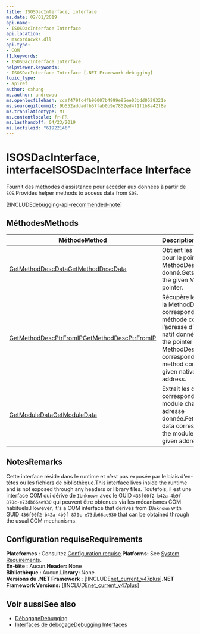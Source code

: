 ```yaml
---
title: ISOSDacInterface, interface
ms.date: 02/01/2019
api.name:
- ISOSDacInterface Interface
api.location:
- mscordacwks.dll
api.type:
- COM
f1.keywords:
- ISOSDacInterface Interface
helpviewer.keywords:
- ISOSDacInterface Interface [.NET Framework debugging]
topic_type:
- apiref
author: cshung
ms.author: andrewau
ms.openlocfilehash: ccaf479fc4fb90007b4999e95ee03bdd0529321e
ms.sourcegitcommit: 9b552addadfb57fab0b9e7852ed4f1f1b8a42f8e
ms.translationtype: MT
ms.contentlocale: fr-FR
ms.lasthandoff: 04/23/2019
ms.locfileid: "61922146"
---
```

# <a name="isosdacinterface-interface"></a><span data-ttu-id="e4131-102">ISOSDacInterface, interface</span><span class="sxs-lookup"><span data-stu-id="e4131-102">ISOSDacInterface Interface</span></span>

<span data-ttu-id="e4131-103">Fournit des méthodes d’assistance pour accéder aux données à partir de `SOS`.</span><span class="sxs-lookup"><span data-stu-id="e4131-103">Provides helper methods to access data from `SOS`.</span></span>

[!INCLUDE[debugging-api-recommended-note](../../../../includes/debugging-api-recommended-note.md)]

## <a name="methods"></a><span data-ttu-id="e4131-104">Méthodes</span><span class="sxs-lookup"><span data-stu-id="e4131-104">Methods</span></span>

| <span data-ttu-id="e4131-105">Méthode</span><span class="sxs-lookup"><span data-stu-id="e4131-105">Method</span></span>                                                                                                               | <span data-ttu-id="e4131-106">Description</span><span class="sxs-lookup"><span data-stu-id="e4131-106">Description</span></span>                                                                                                                   |
| -------------------------------------------------------------------------------------------------------------------- | ----------------------------------------------------------------------------------------------------------------------------- |
| [<span data-ttu-id="e4131-107">GetMethodDescData</span><span class="sxs-lookup"><span data-stu-id="e4131-107">GetMethodDescData</span></span>](../../../../docs/framework/unmanaged-api/debugging/isosdacinterface-getmethoddescdata-method.md) | <span data-ttu-id="e4131-108">Obtient les données pour le pointeur MethodDesc donné.</span><span class="sxs-lookup"><span data-stu-id="e4131-108">Gets the data for the given MethodDesc pointer.</span></span> |
| [<span data-ttu-id="e4131-109">GetMethodDescPtrFromIP</span><span class="sxs-lookup"><span data-stu-id="e4131-109">GetMethodDescPtrFromIP</span></span>](../../../../docs/framework/unmanaged-api/debugging/isosdacinterface-getmethoddescptrfromip-method.md) | <span data-ttu-id="e4131-110">Récupère le pointeur de la MethodDesc correspondant de la méthode contenant l’adresse d’instruction natif donné.</span><span class="sxs-lookup"><span data-stu-id="e4131-110">Retrieves the pointer of the MethodDesc corresponding the method containing the given native instruction address.</span></span> |
| [<span data-ttu-id="e4131-111">GetModuleData</span><span class="sxs-lookup"><span data-stu-id="e4131-111">GetModuleData</span></span>](../../../../docs/framework/unmanaged-api/debugging/isosdacinterface-getmoduledata-method.md)| <span data-ttu-id="e4131-112">Extrait les données correspondant au module chargé à une adresse donnée.</span><span class="sxs-lookup"><span data-stu-id="e4131-112">Fetches the data corresponding to the module loaded at a given address.</span></span> |

## <a name="remarks"></a><span data-ttu-id="e4131-113">Notes</span><span class="sxs-lookup"><span data-stu-id="e4131-113">Remarks</span></span>

<span data-ttu-id="e4131-114">Cette interface réside dans le runtime et n’est pas exposée par le biais d’en-têtes ou les fichiers de bibliothèque.</span><span class="sxs-lookup"><span data-stu-id="e4131-114">This interface lives inside the runtime and is not exposed through any headers or library files.</span></span> <span data-ttu-id="e4131-115">Toutefois, il est une interface COM qui dérive de `IUnknown` avec le GUID `436f00f2-b42a-4b9f-870c-e73db66ae930` qui peuvent être obtenues via les mécanismes COM habituels.</span><span class="sxs-lookup"><span data-stu-id="e4131-115">However, it's a COM interface that derives from `IUnknown` with GUID `436f00f2-b42a-4b9f-870c-e73db66ae930` that can be obtained through the usual COM mechanisms.</span></span>

## <a name="requirements"></a><span data-ttu-id="e4131-116">Configuration requise</span><span class="sxs-lookup"><span data-stu-id="e4131-116">Requirements</span></span>

<span data-ttu-id="e4131-117">**Plateformes :** Consultez [Configuration requise](../../../../docs/framework/get-started/system-requirements.md).</span><span class="sxs-lookup"><span data-stu-id="e4131-117">**Platforms:** See [System Requirements](../../../../docs/framework/get-started/system-requirements.md).</span></span>  
<span data-ttu-id="e4131-118">**En-tête :** Aucun.</span><span class="sxs-lookup"><span data-stu-id="e4131-118">**Header:** None</span></span>  
<span data-ttu-id="e4131-119">**Bibliothèque :** Aucun.</span><span class="sxs-lookup"><span data-stu-id="e4131-119">**Library:** None</span></span>  
<span data-ttu-id="e4131-120">**Versions du .NET Framework :** [!INCLUDE[net_current_v47plus](../../../../includes/net-current-v47plus.md)]</span><span class="sxs-lookup"><span data-stu-id="e4131-120">**.NET Framework Versions:** [!INCLUDE[net_current_v47plus](../../../../includes/net-current-v47plus.md)]</span></span>

## <a name="see-also"></a><span data-ttu-id="e4131-121">Voir aussi</span><span class="sxs-lookup"><span data-stu-id="e4131-121">See also</span></span>

- [<span data-ttu-id="e4131-122">Débogage</span><span class="sxs-lookup"><span data-stu-id="e4131-122">Debugging</span></span>](../../../../docs/framework/unmanaged-api/debugging/index.md)
- [<span data-ttu-id="e4131-123">Interfaces de débogage</span><span class="sxs-lookup"><span data-stu-id="e4131-123">Debugging Interfaces</span></span>](../../../../docs/framework/unmanaged-api/debugging/debugging-interfaces.md)
